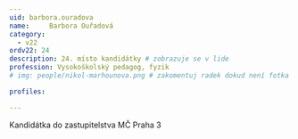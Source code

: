 ```yaml
---
uid: barbora.ouradova
name:     Barbora Ouřadová
category:
  - v22
ordv22: 24
description: 24. místo kandidátky # zobrazuje se v lide
profession: Vysokoškolský pedagog, fyzik
# img: people/nikol-marhounova.png # zakomentuj radek dokud není fotka

profiles:

---
```

Kandidátka do zastupitelstva MČ Praha 3
